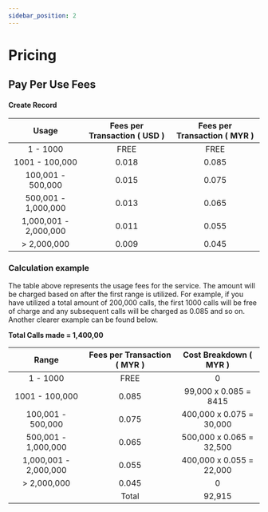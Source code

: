 ```yaml
---
sidebar_position: 2
---
```


# Pricing

## Pay Per Use Fees

#### Create Record

| Usage                 | Fees per Transaction ( USD ) | Fees per Transaction ( MYR ) |
| :-------------------: | :--------------------------: | :--------------------------: |
| 1 - 1000              | FREE                         | FREE                         |
| 1001 - 100,000        | 0.018                        | 0.085                        |
| 100,001 - 500,000     | 0.015                        | 0.075                        |
| 500,001 - 1,000,000   | 0.013                        | 0.065                        |
| 1,000,001 - 2,000,000 | 0.011                        | 0.055                        |
| > 2,000,000           | 0.009                        | 0.045                        |

### Calculation example

The table above represents the usage fees for the service. The amount will be charged based on after the first range is utilized. For example, if you have utilized a total amount of 200,000 calls, the first 1000 calls will be free of charge and any subsequent calls will be charged as 0.085 and so on. Another clearer example can be found below.

**Total Calls made = 1,400,00**

| Range                 | Fees per Transaction ( MYR ) | Cost Breakdown ( MYR )      |
| :-------------------: | :--------------------------: | :-------------------------: |
| 1 - 1000              | FREE                         | 0                           |
| 1001 - 100,000        | 0.085                        | 99,000 x 0.085 = 8415       |
| 100,001 - 500,000     | 0.075                        | 400,000 x 0.075 = 30,000    |
| 500,001 - 1,000,000   | 0.065                        | 500,000 x 0.065 = 32,500    |
| 1,000,001 - 2,000,000 | 0.055                        | 400,000 x 0.055 = 22,000    |
| > 2,000,000           | 0.045                        | 0                           |
|                       | Total                        | 92,915                      |

<br/>

